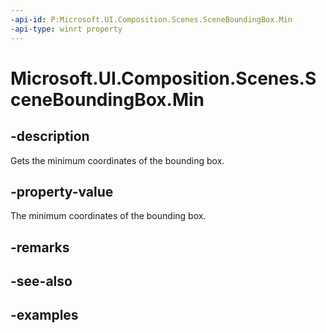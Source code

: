 ```yaml
---
-api-id: P:Microsoft.UI.Composition.Scenes.SceneBoundingBox.Min
-api-type: winrt property
---
```


<!-- Property syntax.
public Vector3 Min { get; }
-->

# Microsoft.UI.Composition.Scenes.SceneBoundingBox.Min

## -description

Gets the minimum coordinates of the bounding box.

## -property-value

The minimum coordinates of the bounding box.

## -remarks

## -see-also

## -examples

